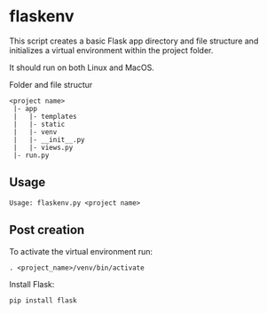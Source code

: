 # flaskenv
This script creates a basic Flask app directory and file structure and initializes a virtual environment within the project folder.

It should run on both Linux and MacOS.

Folder and file structur

    <project name>
     |- app
     |   |- templates
     |   |- static
     |   |- venv
     |   |- __init__.py
     |   |- views.py
     |- run.py

## Usage
    Usage: flaskenv.py <project name>

## Post creation
To activate the virtual environment run:

    . <project_name>/venv/bin/activate

Install Flask:

    pip install flask


